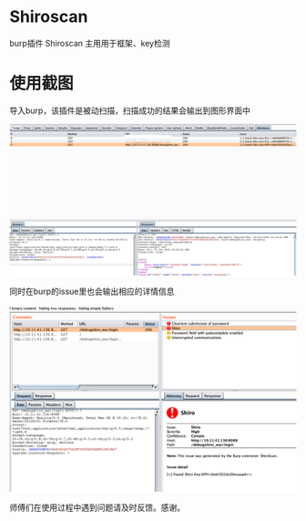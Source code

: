 # Shiroscan
burp插件 Shiroscan 主用用于框架、key检测

# 使用截图

导入burp，该插件是被动扫描，扫描成功的结果会输出到图形界面中

![](img/2020-07-31-11-51-27.png)

同时在burp的issue里也会输出相应的详情信息

![](img/2020-07-31-11-52-23.png)

师傅们在使用过程中遇到问题请及时反馈。感谢。



